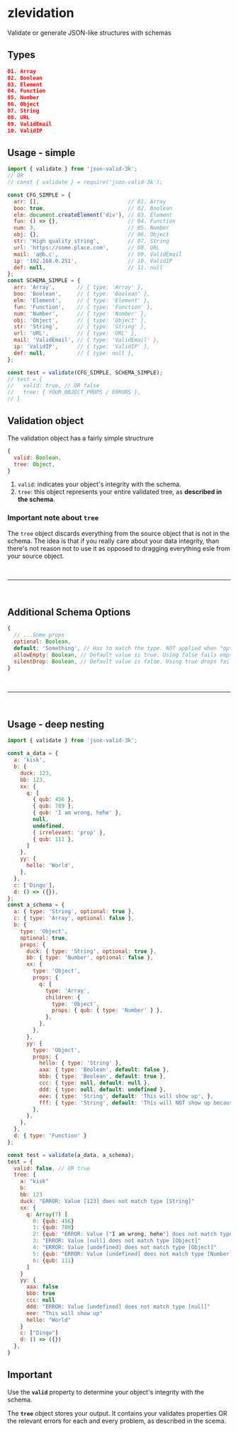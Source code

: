 # zlevidation
Validate or generate JSON-like structures with schemas

## Types
```JSON
01. Array
02. Boolean
03. Element
04. Function
05. Number
06. Object
07. String
08. URL
09. ValidEmail
10. ValidIP
```

## Usage - simple
```javascript
import { validate } from 'json-valid-3k';
// OR
// const { validate } = require('json-valid-3k');

const CFG_SIMPLE = {
  arr: [],                            // 01. Array
  boo: true,                          // 02. Boolean
  elm: document.createElement('div'), // 03. Element
  fun: () => {},                      // 04. Function
  num: 3,                             // 05. Number
  obj: {},                            // 06. Object
  str: 'High quality string',         // 07. String
  url: 'https://some.place.com',      // 08. URL
  mail: 'a@b.c',                      // 09. ValidEmail
  ip: '192.168.0.251',                // 10. ValidIP
  def: null,                          // 11. null
};
const SCHEMA_SIMPLE = {
  arr: 'Array',       // { type: 'Array' },
  boo: 'Boolean',     // { type: 'Boolean' },
  elm: 'Element',     // { type: 'Element' },
  fun: 'Function',    // { type: 'Function' },
  num: 'Number',      // { type: 'Number' },
  obj: 'Object',      // { type: 'Object' },
  str: 'String',      // { type: 'String' },
  url: 'URL',         // { type: 'URL' },
  mail: 'ValidEmail', // { type: 'ValidEmail' },
  ip: 'ValidIP',      // { type: 'ValidIP' },
  def: null,          // { type: null },
};

const test = validate(CFG_SIMPLE, SCHEMA_SIMPLE);
// test = {
//   valid: true, // OR false
//   tree: { YOUR_OBJECT_PROPS / ERRORS }, 
// }
```

## Validation object
The validation object has a fairly simple structrure
```javascript
{
  valid: Boolean,
  tree: Object,
}
```
1. `valid`: indicates your object's integrity with the schema.
2. `tree`: this object represents your entire validated tree, as **described in the schema**.

### **Important note about `tree`**
The `tree` object discards everything from the source object that is not in the schema. The idea is that if you really care about your data integrity, than there's not reason not to use it as opposed to dragging everything esle from your source object.

<br /><hr /><br />
## Additional Schema Options
```javascript
{
  // ...Some props
  optional: Boolean,
  default: 'Something', // Has to match the type. NOT applied when "optional" is "true"
  allowEmpty: Boolean, // Default value is true. Using false fails empty Array/Object/String values
  silentDrop: Boolean, // Default value is false. Using true drops failed items without raising the alarm
}
```

<br /><hr /><br />

## Usage - deep nesting
```javascript
import { validate } from 'json-valid-3k';

const a_data = {
  a: 'kisk',
  b: {
    duck: 123,
    bb: 123,
    xx: {
      q: [
        { qub: 456 },
        { qub: 789 },
        { qub: 'I am wrong, hehe' },
        null,
        undefined,
        { irrelevant: 'prop' },
        { qub: 111 },
      ]
    },
    yy: {
      hello: 'World',
    },
  },
  c: ['Dingo'],
  d: () => ({}),
};
const a_schema = {
  a: { type: 'String', optional: true },
  c: { type: 'Array', optional: false },
  b: {
    type: 'Object',
    optional: true,
    props: {
      duck: { type: 'String', optional: true },
      bb: { type: 'Number', optional: false },
      xx: {
        type: 'Object',
        props: {
          q: {
            type: 'Array',
            children: {
              type: 'Object',
              props: { qub: { type: 'Number' } },
            },
          },
        },
      },
      yy: {
        type: 'Object',
        props: {
          hello: { type: 'String' },
          aaa: { type: 'Boolean', default: false },
          bbb: { type: 'Boolean', default: true },
          ccc: { type: null, default: null },
          ddd: { type: null, default: undefined },
          eee: { type: 'String', default: 'This will show up', },
          fff: { type: 'String', default: 'This will NOT show up because it is optional', optional: true },
        },
      },
    },
  },
  d: { type: 'Function' }
};

const test = validate(a_data, a_schema);
test = {
  valid: false, // OR true
  tree: {
    a: "kisk"
    b:
    bb: 123
    duck: "ERROR: Value [123] does not match type [String]"
    xx: {
      q: Array(7) [
        0: {qub: 456}
        1: {qub: 789}
        2: {qub: "ERROR: Value ["I am wrong, hehe"] does not match type [Number]"}
        3: "ERROR: Value [null] does not match type [Object]"
        4: "ERROR: Value [undefined] does not match type [Object]"
        5: {qub: "ERROR: Value [undefined] does not match type [Number]"}
        6: {qub: 111}
      ]
    }
    yy: {
      aaa: false
      bbb: true
      ccc: null
      ddd: "ERROR: Value [undefined] does not match type [null]"
      eee: "This will show up"
      hello: "World"
    }
    c: ["Dingo"]
    d: () => ({})
  }, 
}
```

## Important
Use the **`valid`** property to determine your object's integrity with the schema.

The **`tree`** object stores your output. It contains your validates properties OR the relevant errors for each and every problem, as described in the scema.
